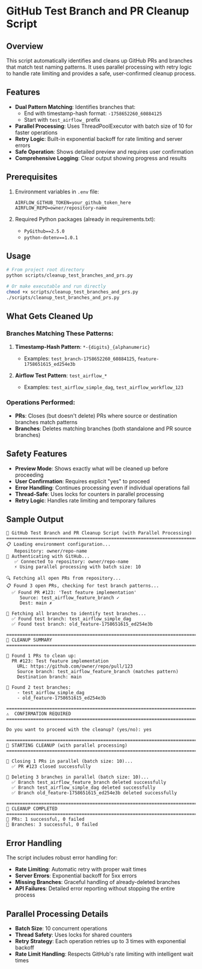 # GitHub Test Branch and PR Cleanup Script

## Overview

This script automatically identifies and cleans up GitHub PRs and branches that match test naming patterns. It uses parallel processing with retry logic to handle rate limiting and provides a safe, user-confirmed cleanup process.

## Features

- **Dual Pattern Matching**: Identifies branches that:
  - End with timestamp-hash format: `-1758652260_60884125`
  - Start with `test_airflow_` prefix
- **Parallel Processing**: Uses ThreadPoolExecutor with batch size of 10 for faster operations
- **Retry Logic**: Built-in exponential backoff for rate limiting and server errors
- **Safe Operation**: Shows detailed preview and requires user confirmation
- **Comprehensive Logging**: Clear output showing progress and results

## Prerequisites

1. Environment variables in `.env` file:
   ```
   AIRFLOW_GITHUB_TOKEN=your_github_token_here
   AIRFLOW_REPO=owner/repository-name
   ```

2. Required Python packages (already in requirements.txt):
   - `PyGithub==2.5.0`
   - `python-dotenv==1.0.1`

## Usage

```bash
# From project root directory
python scripts/cleanup_test_branches_and_prs.py

# Or make executable and run directly
chmod +x scripts/cleanup_test_branches_and_prs.py
./scripts/cleanup_test_branches_and_prs.py
```

## What Gets Cleaned Up

### Branches Matching These Patterns:
1. **Timestamp-Hash Pattern**: `*-{digits}_{alphanumeric}`
   - Examples: `test_branch-1758652260_60884125`, `feature-1758651615_ed254e3b`

2. **Airflow Test Pattern**: `test_airflow_*`
   - Examples: `test_airflow_simple_dag`, `test_airflow_workflow_123`

### Operations Performed:
- **PRs**: Closes (but doesn't delete) PRs where source or destination branches match patterns
- **Branches**: Deletes matching branches (both standalone and PR source branches)

## Safety Features

- **Preview Mode**: Shows exactly what will be cleaned up before proceeding
- **User Confirmation**: Requires explicit "yes" to proceed
- **Error Handling**: Continues processing even if individual operations fail
- **Thread-Safe**: Uses locks for counters in parallel processing
- **Retry Logic**: Handles rate limiting and temporary failures

## Sample Output

```
🚀 GitHub Test Branch and PR Cleanup Script (with Parallel Processing)
================================================================================
📋 Loading environment configuration...
   Repository: owner/repo-name
🔑 Authenticating with GitHub...
   ✅ Connected to repository: owner/repo-name
   ⚡ Using parallel processing with batch size: 10

🔍 Fetching all open PRs from repository...
📋 Found 3 open PRs, checking for test branch patterns...
  ✅ Found PR #123: 'Test feature implementation'
     Source: test_airflow_feature_branch ✓
     Dest: main ✗

🌲 Fetching all branches to identify test branches...
  ✅ Found test branch: test_airflow_simple_dag
  ✅ Found test branch: old_feature-1758651615_ed254e3b

================================================================================
🧹 CLEANUP SUMMARY
================================================================================

📝 Found 1 PRs to clean up:
  PR #123: Test feature implementation
    URL: https://github.com/owner/repo/pull/123
    Source branch: test_airflow_feature_branch (matches pattern)
    Destination branch: main 

🌲 Found 2 test branches:
    - test_airflow_simple_dag
    - old_feature-1758651615_ed254e3b

================================================================================
⚠️  CONFIRMATION REQUIRED
================================================================================

Do you want to proceed with the cleanup? (yes/no): yes

================================================================================
🧹 STARTING CLEANUP (with parallel processing)
================================================================================

📝 Closing 1 PRs in parallel (batch size: 10)...
  ✅ PR #123 closed successfully

🌲 Deleting 3 branches in parallel (batch size: 10)...
  ✅ Branch test_airflow_feature_branch deleted successfully
  ✅ Branch test_airflow_simple_dag deleted successfully  
  ✅ Branch old_feature-1758651615_ed254e3b deleted successfully

================================================================================
🎉 CLEANUP COMPLETED
================================================================================
📝 PRs: 1 successful, 0 failed
🌲 Branches: 3 successful, 0 failed
```

## Error Handling

The script includes robust error handling for:

- **Rate Limiting**: Automatic retry with proper wait times
- **Server Errors**: Exponential backoff for 5xx errors
- **Missing Branches**: Graceful handling of already-deleted branches
- **API Failures**: Detailed error reporting without stopping the entire process

## Parallel Processing Details

- **Batch Size**: 10 concurrent operations
- **Thread Safety**: Uses locks for shared counters
- **Retry Strategy**: Each operation retries up to 3 times with exponential backoff
- **Rate Limit Handling**: Respects GitHub's rate limiting with intelligent wait times
